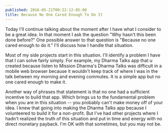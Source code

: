 ```yaml
---
published: 2016-05-21T00:22:12-05:00
title: Because No One Cared Enough To Do It
---
```

Today I'll continue talking about the moment after I have what I consider to be a great idea. In that moment I ask the question "Why hasn't this been done before?" One possible answer to that question is "Because no one cared enough to do it." I'll discuss how I handle that situation.

Most of my side projects start in this situation. I'll identify a problem I have that I can solve fairly simply. For example, my Dharma Talks app that u created because listen to Mission Dharma's Dharma Talks was difficult in a mobile web browser because it wouldn't keep track of where I was in the talk between my morning and evening commutes. It is a simple app but no one cared enough to make it.

Another way of phrases that statement is that no one had a sufficient incentive to build that app. Which brings us to the fundamental problem when you are in this situation -- you probably can't make money off of your idea. I knew that going into making the Dharma Talks app because I volunteered to build it for a non-profit. But I've had other projects where I hadn't realized the truth of this situation and put in time and energy with no direct monetary payback. I'm OK with that sometimes, but you may not be.
